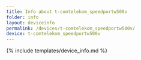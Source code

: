 ```yaml
---
title: Info about t-comtelekom_speedportw500v
folder: info
layout: deviceinfo
permalink: /devices/t-comtelekom_speedportw500v/
device: t-comtelekom_speedportw500v
---
```

{% include templates/device_info.md %}
